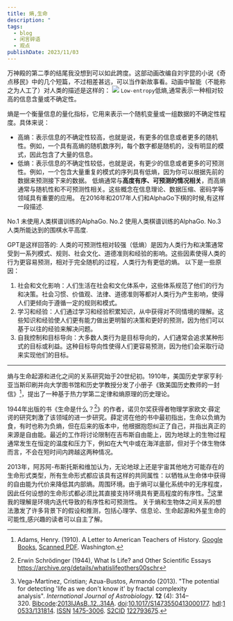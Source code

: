 ```yaml
---
title: 熵,生命
description: "                                                                                                           "
tags:
  - blog
  - 闲言碎语
  - 观点
publishDate: 2023/11/03
---
```

万神殿的第二季的结尾我没想到可以如此跨度。这部动画改编自刘宇昆的小说《奇点移民》中的几个短篇，不过相差甚远，可以当作新故事看。动画中智能（不能称之为人工了）对人类的描述是这样的：
![](https://cdn.jsdelivr.net/gh/A5yncX/img/images/202311031314446.png)
`Low-entropy`低熵,通常表示一种相对较高的信息含量或不确定性。

熵是一个衡量信息的量化指标，它用来表示一个随机变量或一组数据的不确定性程度。具体来说：
- 高熵：表示信息的不确定性较高，也就是说，有更多的信息或者更多的随机性。例如，一个具有高熵的随机数序列，每个数字都是随机的，没有明显的模式，因此包含了大量的信息。
- 低熵：表示信息的不确定性较低，也就是说，有更少的信息或者更多的可预测性。例如，一个包含大量重复的模式的序列具有低熵，因为你可以根据先前的数据来预测接下来的数据。
低熵通常与**高度有序、可预测的情况相关**，而高熵通常与随机性和不可预测性相关。这些概念在信息理论、数据压缩、密码学等领域具有重要的应用。
在2016年和2017年人们和AlphaGo下棋的时候,有这样一段描述.

No.1 未使用人类棋谱训练的AlphaGo.
No.2 使用人类棋谱训练的AlphaGo.
No.3 人类所能达到的围棋水平高度.

GPT是这样回答的:
人类的可预测性相对较强（低熵）是因为人类行为和决策通常受到一系列模式、规则、社会文化、道德准则和经验的影响。这些因素使得人类的行为更容易预测，相对于完全随机的过程，人类行为有更低的熵。
以下是一些原因：
1. 社会和文化影响：人们生活在社会和文化体系中，这些体系规范了他们的行为和决策。社会习惯、价值观、法律、道德准则等都对人类行为产生影响，使得人们更倾向于遵循一定的规则和模式。
2. 学习和经验：人们通过学习和经验积累知识，从中获得对不同情境的理解。这些知识和经验使人们更有能力做出更明智的决策和更好的预测，因为他们可以基于以往的经验来解决问题。
3. 自我控制和目标导向：大多数人类行为是目标导向的，人们通常会追求某种形式的目标或利益。这种目标导向性使得人们更容易预测，因为他们会采取行动来实现他们的目标。

---
熵与生命起源和进化之间的关系研究始于20世纪初。1910年，美国历史学家亨利·亚当斯印刷并向大学图书馆和历史学教授分发了小册子《致美国历史教师的一封信》[^1]，提出了一种基于热力学第二定律和熵原理的历史理论。

1944年出版的书《生命是什么？[^2]》的作者，诺贝尔奖获得者物理学家欧文·薛定谔的研究刺激了该领域的进一步研究。薛定谔在他的书中最初指出，生命以负熵为食，有时也称为负熵，但在后来的版本中，他根据抱怨纠正了自己，并指出真正的来源是自由能。最近的工作将讨论限制在吉布斯自由能上，因为地球上的生物过程通常发生在恒定的温度和压力下，例如在大气中或在海洋底部，但对于个体生物体而言，不会在短时间内跨越这两种情况。

2013年，阿苏阿-布斯托斯和维加认为，无论地球上还是宇宙其他地方可能存在的生命形式类型，所有生命形式都应该具有这样的共同属性：以牺牲从生命体中获得的自由能为代价来降低其内部熵。周围环境。由于熵可以量化系统中的无序程度，因此任何设想的生命形式都必须比其直接支持环境具有更高程度的有序性。[^3]这里我的理解是环境内迭代导致的有序性和可预测性。
关于熵和生物体之间关系的想法激发了许多背景下的假设和推测，包括心理学、信息论、生命起源和外星生命的可能性,感兴趣的读者可以自主了解。

[^1]: Adams, Henry. (1910). A Letter to American Teachers of History. [Google Books](https://books.google.com/books?id=gaLdOOzuiKAC&pg=PA1&dq=A+Letter+to+American+Teachers+of+History#PPA10,M1), [Scanned PDF](https://archive.org/details/alettertoamerica00adamuoft). Washington.
[^2]: Erwin Schrödinger (1944), What Is Life? and Other Scientific Essays https://archive.org/details/whatislifeothers00schr
[^3]: Vega-Martínez, Cristian; Azua-Bustos, Armando (2013). "The potential for detecting 'life as we don't know it' by fractal complexity analysis". _International Journal of Astrobiology_. **12** (4): 314–320. [Bibcode](https://en.wikipedia.org/wiki/Bibcode_(identifier) "Bibcode (identifier)"):[2013IJAsB..12..314A](https://ui.adsabs.harvard.edu/abs/2013IJAsB..12..314A). [doi](https://en.wikipedia.org/wiki/Doi_(identifier) "Doi (identifier)"):[10.1017/S1473550413000177](https://doi.org/10.1017%2FS1473550413000177). [hdl](https://en.wikipedia.org/wiki/Hdl_(identifier) "Hdl (identifier)"):[10533/131814](https://hdl.handle.net/10533%2F131814). [ISSN](https://en.wikipedia.org/wiki/ISSN_(identifier) "ISSN (identifier)") [1475-3006](https://www.worldcat.org/issn/1475-3006). [S2CID](https://en.wikipedia.org/wiki/S2CID_(identifier) "S2CID (identifier)") [122793675](https://api.semanticscholar.org/CorpusID:122793675).